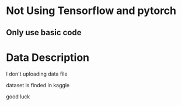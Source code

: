 # Not Using Tensorflow and pytorch

## Only use basic code


# Data Description

I don't uploading data file

dataset is finded in kaggle

good luck

